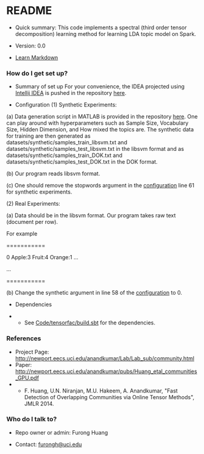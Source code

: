 # README #
* Quick summary: 
This code implements a spectral (third order tensor decomposition) learning method for learning LDA topic model on         Spark. 

* Version: 0.0
* [Learn Markdown](https://bitbucket.org/tutorials/markdowndemo)



### How do I get set up? ###


* Summary of set up
For your convenience, the IDEA projected using [Intellij IDEA](https://www.jetbrains.com/idea/) is pushed in the repository [here](https://bitbucket.org/furongh/spectral-lda/src/b5be6b9e2a45b824bbc60a0bb927eff6030f4256/Code/tensorfac/.idea/?at=master). 



* Configuration 
(1) Synthetic Experiments:


(a) Data generation script in MATLAB is provided in the repository [here](https://bitbucket.org/furongh/spectral-lda/src/b5be6b9e2a45b824bbc60a0bb927eff6030f4256/Code/tensorfac/data/SyntheticDataGenerator.m?at=master&fileviewer=file-view-default). One can play around with hyperparameters such as Sample Size, Vocabulary Size, Hidden Dimension, and How mixed the topics are.  The synthetic data for training are then generated as datasets/synthetic/samples_train_libsvm.txt and datasets/synthetic/samples_test_libsvm.txt in the libsvm format and as datasets/synthetic/samples_train_DOK.txt and datasets/synthetic/samples_test_DOK.txt in the DOK format. 


(b) Our program reads libsvm format.


(c) One should remove the stopwords argument in the [configuration](https://bitbucket.org/furongh/spectral-lda/src/b5be6b9e2a45b824bbc60a0bb927eff6030f4256/Code/tensorfac/src/main/scala/LDATensorDecomposition/SpectralLDA.scala?at=master&fileviewer=file-view-default) line 61 for synthetic experiments.


(2) Real Experiments:


(a) Data should be in the libsvm format. Our program takes raw text (document per row). 


   For example


===========


0 Apple:3 Fruit:4 Orange:1 ...


...


===========


(b) Change the synthetic argument in line 58 of the [configuration](https://bitbucket.org/furongh/spectral-lda/src/b5be6b9e2a45b824bbc60a0bb927eff6030f4256/Code/tensorfac/src/main/scala/LDATensorDecomposition/SpectralLDA.scala?at=master&fileviewer=file-view-default) to 0.
 


* Dependencies


* * See [Code/tensorfac/build.sbt](https://bitbucket.org/furongh/spectral-lda/src/b5be6b9e2a45b824bbc60a0bb927eff6030f4256/Code/tensorfac/build.sbt?at=master&fileviewer=file-view-default) for the dependencies.


### References ###
* Project Page: http://newport.eecs.uci.edu/anandkumar/Lab/Lab_sub/community.html
* Paper: http://newport.eecs.uci.edu/anandkumar/pubs/Huang_etal_communities_GPU.pdf
* * F. Huang, U.N. Niranjan, M.U. Hakeem, A. Anandkumar, "Fast Detection of Overlapping Communities via Online Tensor Methods", JMLR 2014.


### Who do I talk to? ###

* Repo owner or admin: Furong Huang 


* Contact: furongh@uci.edu